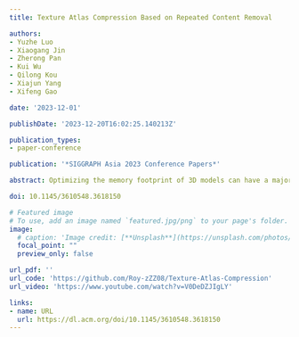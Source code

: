 ```yaml
---
title: Texture Atlas Compression Based on Repeated Content Removal

authors:
- Yuzhe Luo
- Xiaogang Jin
- Zherong Pan
- Kui Wu
- Qilong Kou
- Xiajun Yang
- Xifeng Gao

date: '2023-12-01'

publishDate: '2023-12-20T16:02:25.140213Z'

publication_types:
- paper-conference

publication: '*SIGGRAPH Asia 2023 Conference Papers*'

abstract: Optimizing the memory footprint of 3D models can have a major impact on the user experiences during real-time rendering and streaming visualization, where the major memory overhead lies in high-resolution texture data. In this work, we propose a robust and automatic pipeline to content-aware, lossy compression for texture atlas. The design of our solution lies in two observations- 1) mapping multiple surface patches to the same texture region is seamlessly compatible with the standard rendering pipeline, requiring no decompression before any usage; 2) a texture image has background regions and salient structural features, which can be handled separately to achieve a high compression rate. Accordingly, our method contains three phases. We first factor out redundant salient texture contents by detecting such regions and mapping their corresponding 3D surface patches to a single UV patch via a UV-preserving re-meshing procedure. We then compress redundant background content by clustering triangles into groups by their color. Finally, we create a new UV atlas with all repetitive texture contents removed and bake a new texture via differentiable rendering to remove potential inter-patch artifacts. To evaluate the efficacy of our approach, we batch-processed a dataset containing 100 models collected online. On average, our method achieves a texture atlas compression ratio of 81.80% with an averaged PSNR and MS-SSIM scores of 40.68 and 0.97, a marginal error in visual appearance.

doi: 10.1145/3610548.3618150

# Featured image
# To use, add an image named `featured.jpg/png` to your page's folder. 
image:
  # caption: 'Image credit: [**Unsplash**](https://unsplash.com/photos/jdD8gXaTZsc)'
  focal_point: ""
  preview_only: false

url_pdf: ''
url_code: 'https://github.com/Roy-zZZ08/Texture-Atlas-Compression'
url_video: 'https://www.youtube.com/watch?v=V0DeDZJIgLY'

links:
- name: URL
  url: https://dl.acm.org/doi/10.1145/3610548.3618150
---
```

